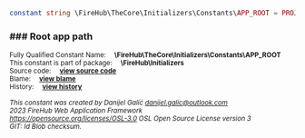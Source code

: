 
```php
constant string \FireHub\TheCore\Initializers\Constants\APP_ROOT = PROJECT_ROOT . DS . 'app'
```

### ### Root app path
<sub>Fully Qualified Constant Name:  **\FireHub\TheCore\Initializers\Constants\APP_ROOT**</sub><br>
<sub>This constant is part of package:  **\FireHub\Initializers**</sub><br>
<sub>Source code:  **[view source code](https://github.com/The-FireHub-Project/TheCore/blob/v1.0/src/initializers/constants/paths.php#L63)**</sub><br>
<sub>Blame:  **[view blame](https://github.com/The-FireHub-Project/TheCore/blame/v1.0/src/initializers/constants/paths.php)**</sub><br>
<sub>History:  **[view history](https://github.com/The-FireHub-Project/TheCore/commits/v1.0/src/initializers/constants/paths.php)**</sub><br>

<sub>_This constant was created by Danijel Galić <danijel.galic@outlook.com>_</sub><br>
<sub>_2023 FireHub Web Application Framework_</sub><br>
<sub>_<https://opensource.org/licenses/OSL-3.0> OSL Open Source License version 3_</sub><br>
<sub>_GIT: $Id$ Blob checksum._</sub><br>



